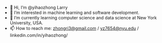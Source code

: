 - 👋 Hi, I’m @yihaozhong Larry
- 👀 I’m interested in machine learning and software development.
- 🌱 I’m currently learning computer science and data science at New York University, USA.
- 📫 How to reach me: zhongri3@gmail.com / yz7654@nyu.edu / linkedin.com/in/yihaozhong/

<!---
yihaozhong/yihaozhong is a ✨ special ✨ repository because its `README.md` (this file) appears on your GitHub profile.
You can click the Preview link to take a look at your changes.
--->

